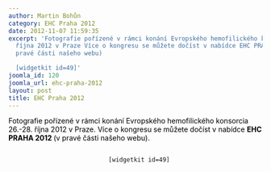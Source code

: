 ```yaml
---
author: Martin Bohůn
category: EHC Praha 2012
date: 2012-11-07 11:59:35
excerpt: 'Fotografie pořízené v rámci konání Evropského hemofilického konsorcia 26-28
  října 2012 v Praze Více o kongresu se můžete dočíst v nabídce EHC PRAHA 2012 (v
  pravé části našeho webu)

  [widgetkit id=49]'
joomla_id: 120
joomla_url: ehc-praha-2012
layout: post
title: EHC Praha 2012
---
```


<p style="text-align: left;">
 <span style="color: #000000;">
  Fotografie pořízené v rámci konání Evropského hemofilického konsorcia 26.-28. října 2012 v Praze. Více o kongresu se můžete dočíst v nabídce
  <strong>
   EHC PRAHA 2012
  </strong>
  (v pravé části našeho webu).
 </span>
</p>
<p style="text-align: center;">
 <code>
  [widgetkit id=49]
 </code>
</p>